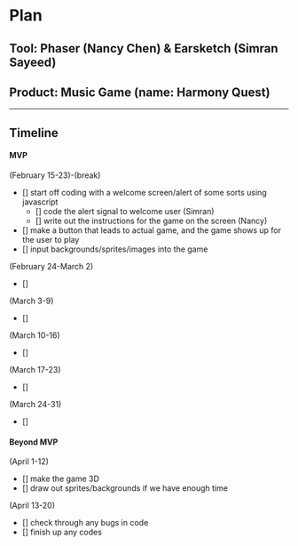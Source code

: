 # Plan

## Tool: Phaser (Nancy Chen) & Earsketch (Simran Sayeed)
## Product: Music Game (name: Harmony Quest)

---

## Timeline

#### MVP

(February 15-23)-(break)
- [] start off coding with a welcome screen/alert of some sorts using javascript
  - [] code the alert signal to welcome user (Simran)
  - [] write out the instructions for the game on the screen (Nancy)
- [] make a button that leads to actual game, and the game shows up for the user to play
- [] input backgrounds/sprites/images into the game

(February 24-March 2)
- []

(March 3-9)
- []

(March 10-16)
- []

(March 17-23)
- []

(March 24-31)
- []

#### Beyond MVP

(April 1-12)
- [] make the game 3D
- [] draw out sprites/backgrounds if we have enough time

(April 13-20)
- [] check through any bugs in code
- [] finish up any codes

<!-- EXAMPLE

## Tool: APIs
## Product: Green Glass Door riddle app

## Timeline

### MVP

- [ ] Front-end
  - [x] Webpage to collect input from user (deadline: 4/15)
  - [ ] Webpage to display "yes, but a ___ can't" or "no, but a ___ can" (deadline: 5/1)
- [x] Back-end
  - [x] Use regex to test whether or not the word can go through the GGD (deadline: 3/1)
  - [x] Use the Twinword API to find related words (deadline: 3/15)
    - [ ] Iterate through the words until an opposite example can be found (deadline: 4/1)

#### Beyond MVP

- [ ] Use another API to make sure the opposite example is a noun
- [ ] Automate notification of API limit to make sure I don’t exceed free quota
- [ ] A multiple choice quizzer that will test the user’s knowledge of the solution

-->





<!-- DO NOT USE THIS YET

| Name | Glows | Grows |
| -------- | ------- | ------- |
|   |   |
|   |   |
|   |   |
|   |   |
|   |   |
|   |   |

-->
